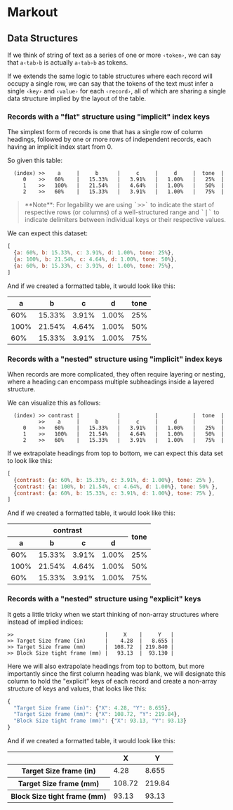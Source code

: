 ﻿# Markout

## Data Structures

If we think of string of text as a series of one or more <kbd>`‹token›`</kbd>, we can say that `a‹tab›b` is actually <kbd>`a`</kbd><kbd>`‹tab›`</kbd><kbd>`b`</kbd> as tokens.

If we extends the same logic to table structures where each record will occupy a single row, we can say that the tokens of the text must infer a single `‹key›` and `‹value›` for each `‹record›`, all of which are sharing a single data structure implied by the layout of the table.

### Records with a "flat" structure using "implicit" index keys

The simplest form of records is one that has a single row of column headings, followed by one or more rows of independent records, each having an implicit index start from 0.

<figcaption>So given this table:</figcaption>

```text
  (index) >>    a     |     b      |     c     |     d     |  tone  |
     0    >>   60%    |   15.33%   |   3.91%   |   1.00%   |   25%  |
     1    >>   100%   |   21.54%   |   4.64%   |   1.00%   |   50%  |
     2    >>   60%    |   15.33%   |   3.91%   |   1.00%   |   75%  |
```

<blockquote>
**Note**: For legability we are using <kbd>`>>`</kbd> to indicate the start of respective rows (or columns) of a well-structured range and <kbd>`|`</kbd> to indicate delimiters between individual keys or their respective values.
</blockquote>

<figcaption>We can expect this dataset:</figcaption>

```javascript
[
  {a: 60%, b: 15.33%, c: 3.91%, d: 1.00%, tone: 25%},
  {a: 100%, b: 21.54%, c: 4.64%, d: 1.00%, tone: 50%},
  {a: 60%, b: 15.33%, c: 3.91%, d: 1.00%, tone: 75%},
]
```

<caption>And if we created a formatted table, it would look like this:</caption>

<table>
<thead>
<tr>
  <th>a
  <th>b
  <th>c
  <th>d
  <th>tone
</tr>
</thead>
<tbody>
<tr>
  <td>60%
  <td>15.33%
  <td>3.91%
  <td>1.00%
  <td>25%
</tr>
<tr>
  <td>100%
  <td>21.54%
  <td>4.64%
  <td>1.00%
  <td>50%
</tr>
<tr>
  <td>60%
  <td>15.33%
  <td>3.91%
  <td>1.00%
  <td>75%
</tr>
</tbody>
</table>

### Records with a "nested" structure using "implicit" index keys

When records are more complicated, they often require layering or nesting, where a heading can encompass multiple subheadings inside a layered structure.

<figcaption>We can visualize this as follows:</figcaption>

```text
  (index) >> contrast |            |           |           |  tone  |
          >>    a     |     b      |     c     |     d     |        |
     0    >>   60%    |   15.33%   |   3.91%   |   1.00%   |   25%  |
     1    >>   100%   |   21.54%   |   4.64%   |   1.00%   |   50%  |
     2    >>   60%    |   15.33%   |   3.91%   |   1.00%   |   75%  |
```

<figcaption>If we extrapolate headings from top to bottom, we can expect this data set to look like this:</figcaption>

```javascript
[
  {contrast: {a: 60%, b: 15.33%, c: 3.91%, d: 1.00%}, tone: 25% },
  {contrast: {a: 100%, b: 21.54%, c: 4.64%, d: 1.00%}, tone: 50% },
  {contrast: {a: 60%, b: 15.33%, c: 3.91%, d: 1.00%}, tone: 75% },
]
```

<caption>And if we created a formatted table, it would look like this:</caption>
<table>
<thead>
<tr>
  <th colspan=4>contrast
  <th rowspan=2>tone
</tr>
<tr>
  <th>a
  <th>b
  <th>c
  <th>d
</tr>
</thead>
<tbody>
<tr>
  <td>60%
  <td>15.33%
  <td>3.91%
  <td>1.00%
  <td>25%
</tr>
<tr>
  <td>100%
  <td>21.54%
  <td>4.64%
  <td>1.00%
  <td>50%
</tr>
<tr>
  <td>60%
  <td>15.33%
  <td>3.91%
  <td>1.00%
  <td>75%
</tr>
</tbody>
</table>

### Records with a "nested" structure using "explicit" keys

<figcaption>It gets a little tricky when we start thinking of non-array structures where instead of implied indices:</figcaption>

```text
>>                             |     X    |     Y   |
>> Target Size frame (in)      |    4.28  |   8.655 |
>> Target Size frame (mm)      |  108.72  | 219.840 |
>> Block Size tight frame (mm) |   93.13  |  93.130 |
```

<figcaption>Here we will also extrapolate headings from top to bottom, but more importantly since the first column heading was blank, we will designate this column to hold the "explicit" keys of each record and create a non-array structure of keys and values, that looks like this:</figcaption>

```javascript
{
  "Target Size frame (in)": {"X": 4.28, "Y": 8.655},
  "Target Size frame (mm)": {"X": 108.72, "Y": 219.84},
  "Block Size tight frame (mm)": {"X": 93.13, "Y": 93.13}
}
```

<caption>And if we created a formatted table, it would look like this:</caption>

<table>
<thead>
<tr>
  <th>
  <th>X
  <th>Y
</tr>
</thead>
<tbody>
<tr>
  <th>Target Size frame (in)
  <td>4.28
  <td>8.655
</tr>
<tr>
  <th>Target Size frame (mm)
  <td>108.72
  <td>219.84
</tr>
<tr>
  <th>Block Size tight frame (mm)
  <td>93.13
  <td>93.13
</tr>
</tbody>
</table>
